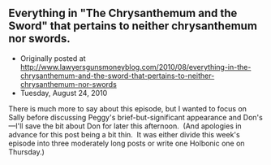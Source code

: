 ## Everything in "The Chrysanthemum and the Sword" that pertains to neither chrysanthemum nor swords.

 * Originally posted at http://www.lawyersgunsmoneyblog.com/2010/08/everything-in-the-chrysanthemum-and-the-sword-that-pertains-to-neither-chrysanthemum-nor-swords
 * Tuesday, August 24, 2010

There is much more to say about this episode, but I wanted to focus on Sally before discussing Peggy's brief-but-significant appearance and Don's—I'll save the bit about Don for later this afternoon.  (And apologies in advance for this post being a bit thin.  It was either divide this week's episode into three moderately long posts or write one Holbonic one on Thursday.)